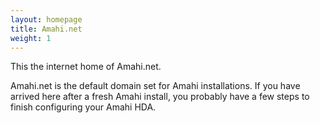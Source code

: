 ```yaml
---
layout: homepage
title: Amahi.net
weight: 1
---
```

‎This the internet home of Amahi.net.

Amahi.net is the default domain set for Amahi installations. If you have arrived here after a fresh Amahi install, you probably have a few steps to finish configuring your Amahi HDA.





